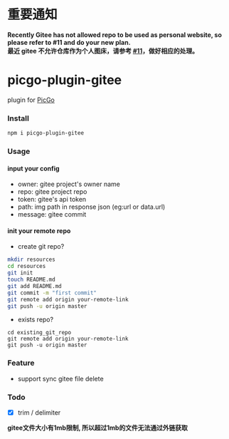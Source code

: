 # 重要通知
**Recently Gitee has not allowed repo to be used as personal website, so please refer to #11 and do your new plan. <br>
最近 gitee 不允许仓库作为个人图床，请参考 [#11](https://github.com/zhanghuid/picgo-plugin-gitee/issues/11)，做好相应的处理。**

# picgo-plugin-gitee

plugin for [PicGo](https://github.com/Molunerfinn/PicGo)

### Install

```bash
npm i picgo-plugin-gitee
```

### Usage

#### input your config
- owner: gitee project's owner name
- repo: gitee project repo
- token: gitee's api token
- path: img path in response json (eg:url or data.url)
- message: gitee commit 

#### init your remote repo
- create git repo?
```bash
mkdir resources
cd resources
git init
touch README.md
git add README.md
git commit -m "first commit"
git remote add origin your-remote-link
git push -u origin master
```
- exists repo?
```
cd existing_git_repo
git remote add origin your-remote-link
git push -u origin master
```

### Feature
- support sync gitee file delete

### Todo

- [x] trim / delimiter


**gitee文件大小有1mb限制, 所以超过1mb的文件无法通过外链获取**
